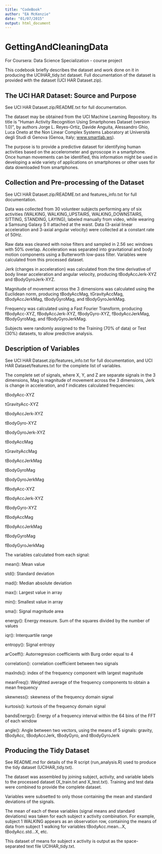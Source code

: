 ```yaml
---
title: "CodeBook"
author: "EA McKenzie"
date: "01/07/2015"
output: html_document
---
```


# GettingAndCleaningData
For Coursera: Data Science Specialization - course project

This codebook briefly describes the dataset and work done on it in producing the UCIHAR_tidy.txt dataset. Full documentation of the dataset is provided with the dataset (UCI HAR Dataset.zip).

## The UCI HAR Dataset: Source and Purpose
See UCI HAR Dataset.zip/README.txt for full documentation.

The dataset may be obtained from the UCI Machine Learning Repository. Its title is "Human Activity Recognition Using Smartphones Dataset (version 1.0)", by authors Jorge L. Reyes-Ortiz, Davide Anguita, Alessandro Ghio, Luca Oneto at the Non Linear Complex Systems Laboratory at Università degli Studi di Genova (Genoa, Italy; www.smartlab.ws).

The purpose is to provide a predictive dataset for identifying human activities based on the accelerometer and gyroscope in a smartphone. Once human movements can be identified, this information might be used in developing a wide variety of applications on smartphones or other uses for data downloaded from smartphones.

## Collection and Pre-processing of the Dataset
See UCI HAR Dataset.zip/README.txt and features_info.txt for full documentation.

Data was collected from 30 volunteer subjects performing any of six activities (WALKING, WALKING_UPSTAIRS, WALKING_DOWNSTAIRS, SITTING, STANDING, LAYING), labeled manually from video, while wearing a Samsung Galaxy S II attached at the waist. Data (3-axial linear acceleration and 3-axial angular velocity) were collected at a constant rate of 50Hz.

Raw data was cleaned with noise filters and sampled in 2.56 sec windows with 50% overlap. Acceleration was separated into gravitational and body motion components using a Butterworth low-pass filter. Variables were calculated from this processed dataset.

Jerk (changes in acceleration) was calculated from the time derivative of body linear acceleration and angular velocity, producing tBodyAccJerk-XYZ and tBodyGyroJerk-XYZ.

Magnitude of movement across the 3 dimensions was calculated using the Euclidean norm, producing tBodyAccMag, tGravityAccMag, tBodyAccJerkMag, tBodyGyroMag, and tBodyGyroJerkMag.

Frequency was calculated using a Fast Fourier Transform, producing fBodyAcc-XYZ, fBodyAccJerk-XYZ, fBodyGyro-XYZ, fBodyAccJerkMag, fBodyGyroMag, and fBodyGyroJerkMag.

Subjects were randomly assigned to the Training (70% of data) or Test (30%) datasets, to allow predictive analysis.

## Description of Variables
See UCI HAR Dataset.zip/features_info.txt for full documentation, and UCI HAR Dataset/features.txt for the complete list of variables.

The complete set of signals, where X, Y, and Z are separate signals in the 3 dimensions, Mag is magnitude of movement across the 3 dimensions, Jerk is change in acceleration, and f indicates calculated frequencies:

tBodyAcc-XYZ

tGravityAcc-XYZ

tBodyAccJerk-XYZ

tBodyGyro-XYZ

tBodyGyroJerk-XYZ

tBodyAccMag

tGravityAccMag

tBodyAccJerkMag

tBodyGyroMag

tBodyGyroJerkMag

fBodyAcc-XYZ

fBodyAccJerk-XYZ

fBodyGyro-XYZ

fBodyAccMag

fBodyAccJerkMag

fBodyGyroMag

fBodyGyroJerkMag

The variables calculated from each signal:

mean(): Mean value

std(): Standard deviation

mad(): Median absolute deviation 

max(): Largest value in array

min(): Smallest value in array

sma(): Signal magnitude area

energy(): Energy measure. Sum of the squares divided by the number of 
values

iqr(): Interquartile range 

entropy(): Signal entropy

arCoeff(): Autorregresion coefficients with Burg order equal to 4

correlation(): correlation coefficient between two signals

maxInds(): index of the frequency component with largest magnitude

meanFreq(): Weighted average of the frequency components to obtain a 
mean frequency

skewness(): skewness of the frequency domain signal 

kurtosis(): kurtosis of the frequency domain signal 

bandsEnergy(): Energy of a frequency interval within the 64 bins of the 
FFT of each window

angle(): Angle between two vectors, using the means of 5 signals: gravity, tBodyAcc, tBodyAccJerk, tBodyGyro, and tBodyGyroJerk

## Producing the Tidy Dataset
See README.md for details of the R script (run_analysis.R) used to produce the tidy dataset (UCIHAR_tidy.txt).

The dataset was assembled by joining subject, activity, and variable labels to the processed dataset (X_train.txt and X_test.txt). Training and test data were combined to provide the complete dataset.

Variables were subsetted to only those containing the mean and standard deviations of the signals.

The mean of each of these variables (signal means and standard deviations) was taken for each subject x activity combination. For example, subject 1 WALKING appears as an observation row, containing the means of data from subject 1 walking for variables tBodyAcc.mean...X, tBodyAcc.std...X, etc.

This dataset of means for subject x activity is output as the space-separated text file UCIHAR_tidy.txt.

























